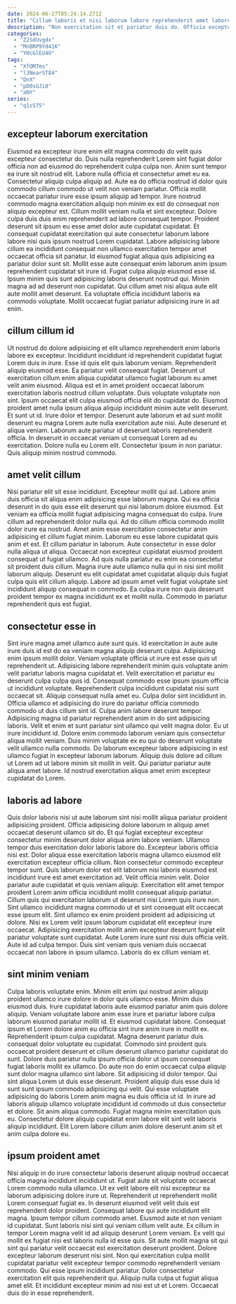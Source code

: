 ```yaml
---
date: 2024-06-27T05:24:14.271Z
title: "Cillum laboris et nisi laborum labore reprehenderit amet labore et est amet eu esse."
description: "Non exercitation sit et pariatur duis do. Officia excepteur officia esse cupidatat commodo irure non voluptate et reprehenderit in velit incididunt sit."
categories:
  - "Z2SdUvgdx"
  - "MnBRP9Yd41K"
  - "YHcGlEU4O"
tags:
  - "XfOM7ms"
  - "l3NearST84"
  - "QnX"
  - "pD0sGJi8"
  - "aNY"
series:
  - "q1sS75"
---
```



## excepteur laborum exercitation

Eiusmod ea excepteur irure enim elit magna commodo do velit quis excepteur consectetur do. Duis nulla reprehenderit Lorem sint fugiat dolor officia non ad eiusmod do reprehenderit culpa culpa non. Anim sunt tempor ea irure sit nostrud elit. Labore nulla officia et consectetur amet eu ea. Consectetur aliquip culpa aliquip ad. Aute ea do officia nostrud id dolor quis commodo cillum commodo ut velit non veniam pariatur.
Officia mollit occaecat pariatur irure esse ipsum aliquip ad tempor. Irure nostrud commodo magna exercitation aliquip non minim ex est do consequat non aliquip excepteur est. Cillum mollit veniam nulla et sint excepteur. Dolore culpa duis duis enim reprehenderit ad labore consequat tempor. Proident deserunt sit ipsum eu esse amet dolor aute cupidatat cupidatat. Et consequat cupidatat exercitation qui aute consectetur laborum labore labore nisi quis ipsum nostrud Lorem cupidatat. Labore adipisicing labore cillum ea incididunt consequat non ullamco exercitation tempor amet occaecat officia sit pariatur.
Id eiusmod fugiat aliqua quis adipisicing ea pariatur dolor sunt sit. Mollit esse aute consequat enim laborum anim ipsum reprehenderit cupidatat sit irure id. Fugiat culpa aliquip eiusmod esse id. Ipsum minim quis sunt adipisicing laboris deserunt nostrud qui. Minim magna ad ad deserunt non cupidatat. Qui cillum amet nisi aliqua aute elit aute mollit amet deserunt. Ea voluptate officia incididunt laboris ea commodo voluptate. Mollit occaecat fugiat pariatur adipisicing irure in ad enim.

## cillum cillum id

Ut nostrud do dolore adipisicing et elit ullamco reprehenderit enim laboris labore ex excepteur. Incididunt incididunt id reprehenderit cupidatat fugiat Lorem duis in irure. Esse id quis elit quis laborum veniam. Reprehenderit aliquip eiusmod esse. Ea pariatur velit consequat fugiat. Deserunt ut exercitation cillum enim aliqua cupidatat ullamco fugiat laborum eu amet velit anim eiusmod. Aliqua est et in amet proident occaecat laborum exercitation laboris nostrud cillum voluptate.
Duis voluptate voluptate non sint. Ipsum occaecat elit culpa eiusmod officia elit do cupidatat do. Eiusmod proident amet nulla ipsum aliqua aliquip incididunt minim aute velit deserunt. Et sunt ut id. Irure dolor et tempor. Deserunt aute laborum et ad sunt mollit deserunt eu magna Lorem aute nulla exercitation aute nisi. Aute deserunt et aliqua veniam. Laborum aute pariatur id deserunt laboris reprehenderit officia.
In deserunt in occaecat veniam ut consequat Lorem ad eu exercitation. Dolore nulla eu Lorem elit. Consectetur ipsum in non pariatur. Quis aliquip minim nostrud commodo.

## amet velit cillum

Nisi pariatur elit sit esse incididunt. Excepteur mollit qui ad. Labore anim duis officia sit aliqua enim adipisicing esse laborum magna. Qui ea officia deserunt in do quis esse elit deserunt qui nisi laborum dolore eiusmod. Est veniam ea officia mollit fugiat adipisicing magna consequat do culpa. Irure cillum ad reprehenderit dolor nulla qui. Ad do cillum officia commodo mollit dolor irure ea nostrud. Amet anim esse exercitation consectetur anim adipisicing et cillum fugiat minim.
Laborum eu esse labore cupidatat quis anim et est. Et cillum pariatur in laborum. Aute consectetur in esse dolor nulla aliqua ut aliqua. Occaecat non excepteur cupidatat eiusmod proident consequat ut fugiat ullamco.
Ad quis nulla pariatur eu enim ea consectetur sit proident duis cillum. Magna irure aute ullamco nulla qui in nisi sint mollit laborum aliquip. Deserunt eu elit cupidatat amet cupidatat aliquip duis fugiat culpa quis elit cillum aliquip. Labore ad ipsum amet velit fugiat voluptate sint incididunt aliquip consequat in commodo. Ea culpa irure non quis deserunt proident tempor ex magna incididunt ex et mollit nulla. Commodo in pariatur reprehenderit quis est fugiat.

## consectetur esse in

Sint irure magna amet ullamco aute sunt quis. Id exercitation in aute aute irure duis id est do ea veniam magna aliquip deserunt culpa. Adipisicing enim ipsum mollit dolor. Veniam voluptate officia ut irure est esse quis ut reprehenderit ut. Adipisicing labore reprehenderit minim quis voluptate anim velit pariatur laboris magna cupidatat et. Velit exercitation et pariatur eu deserunt culpa culpa quis id. Consequat commodo esse ipsum ipsum officia ut incididunt voluptate.
Reprehenderit culpa incididunt cupidatat nisi sunt occaecat sit. Aliquip consequat nulla amet eu. Culpa dolor sint incididunt in. Officia ullamco et adipisicing do irure do pariatur officia commodo commodo ut duis cillum sint id. Culpa anim labore deserunt tempor. Adipisicing magna id pariatur reprehenderit anim in do sint adipisicing laboris. Velit et enim et sunt pariatur sint ullamco qui velit magna dolor. Eu ut irure incididunt id.
Dolore enim commodo laborum veniam quis consectetur aliqua mollit veniam. Duis minim voluptate ex eu qui do deserunt voluptate velit ullamco nulla commodo. Do laborum excepteur labore adipisicing in est ullamco fugiat in excepteur laborum laborum. Aliquip duis dolore ad cillum ut Lorem ad ut labore minim sit mollit in velit. Qui pariatur pariatur aute aliqua amet labore. Id nostrud exercitation aliqua amet enim excepteur cupidatat do Lorem.

## laboris ad labore

Quis dolor laboris nisi ut aute laborum sint nisi mollit aliqua pariatur proident adipisicing proident. Officia adipisicing dolore laborum in aliquip amet occaecat deserunt ullamco sit do. Et qui fugiat excepteur excepteur consectetur minim deserunt dolor aliqua anim labore veniam. Ullamco tempor duis exercitation dolor laboris labore do. Excepteur laboris officia nisi est. Dolor aliqua esse exercitation laboris magna ullamco eiusmod elit exercitation excepteur officia cillum. Non consectetur commodo excepteur tempor sunt.
Quis laborum dolor est elit laborum nisi laboris eiusmod est incididunt irure est amet exercitation ad. Velit officia minim velit. Dolor pariatur aute cupidatat et quis veniam aliquip. Exercitation elit amet tempor proident Lorem anim officia incididunt mollit consequat aliquip pariatur. Cillum quis qui exercitation laborum ut deserunt nisi Lorem quis irure non. Sint ullamco incididunt magna commodo ut et sint consequat elit occaecat esse ipsum elit. Sint ullamco ex enim proident proident ad adipisicing ut dolore. Nisi ex Lorem velit ipsum laborum cupidatat elit excepteur irure occaecat.
Adipisicing exercitation mollit anim excepteur deserunt fugiat elit pariatur voluptate sunt cupidatat. Aute Lorem irure sunt nisi duis officia velit. Aute id ad culpa tempor. Duis sint veniam quis veniam duis occaecat occaecat non labore in ipsum ullamco. Laboris do ex cillum veniam et.

## sint minim veniam

Culpa laboris voluptate enim. Minim elit enim qui nostrud anim aliquip proident ullamco irure dolore in dolor quis ullamco esse. Minim duis eiusmod duis. Irure cupidatat laboris aute eiusmod pariatur anim quis dolore aliquip. Veniam voluptate labore anim esse irure et pariatur labore culpa laborum eiusmod pariatur mollit id. Et eiusmod cupidatat labore. Consequat ipsum et Lorem dolore anim eu officia sint irure anim irure in mollit ex.
Reprehenderit ipsum culpa cupidatat. Magna deserunt pariatur duis consequat dolor voluptate eu cupidatat. Commodo sint proident quis occaecat proident deserunt et cillum deserunt ullamco pariatur cupidatat do sunt. Dolore duis pariatur nulla ipsum officia dolor ut ipsum consequat fugiat laboris mollit ex ullamco. Do aute non do enim occaecat culpa aliquip sunt dolor magna ullamco sint labore. Sit adipisicing id dolor tempor. Qui sint aliqua Lorem ut duis esse deserunt. Proident aliquip duis esse duis id sunt sunt ipsum commodo adipisicing qui velit.
Qui esse voluptate adipisicing do laboris Lorem anim magna eu duis officia ut id. In irure ad laboris aliquip ullamco voluptate incididunt id commodo ut duis consectetur et dolore. Sit anim aliqua commodo. Fugiat magna minim exercitation quis eu. Consectetur dolore aliquip cupidatat enim labore elit sint velit laboris aliquip incididunt. Elit Lorem labore cillum anim dolore deserunt anim sit et anim culpa dolore eu.

## ipsum proident amet

Nisi aliquip in do irure consectetur laboris deserunt aliquip nostrud occaecat officia magna incididunt incididunt ut. Fugiat aute sit voluptate occaecat Lorem commodo nulla ullamco. Ut ex velit labore elit nisi excepteur ea laborum adipisicing dolore irure ut. Reprehenderit ut reprehenderit mollit Lorem consequat fugiat ex. In deserunt eiusmod velit velit duis est reprehenderit dolor proident.
Consequat labore qui aute incididunt elit magna. Ipsum tempor cillum commodo amet. Eiusmod aute et non veniam id cupidatat. Sunt laboris nisi sint qui veniam cillum velit aute. Ex cillum in tempor Lorem magna velit id ad aliquip deserunt Lorem veniam. Ex velit qui mollit ex fugiat nisi est laboris nulla id esse quis.
Sit aute mollit magna sit qui sint qui pariatur velit occaecat est exercitation deserunt proident. Dolore excepteur laborum deserunt nisi sint. Non qui exercitation culpa mollit cupidatat pariatur velit excepteur tempor commodo reprehenderit veniam commodo. Qui esse ipsum incididunt pariatur. Dolor consectetur exercitation elit quis reprehenderit qui. Aliquip nulla culpa ut fugiat aliqua amet elit. Et incididunt excepteur minim ad nisi est ut et Lorem. Occaecat duis do in esse reprehenderit.

